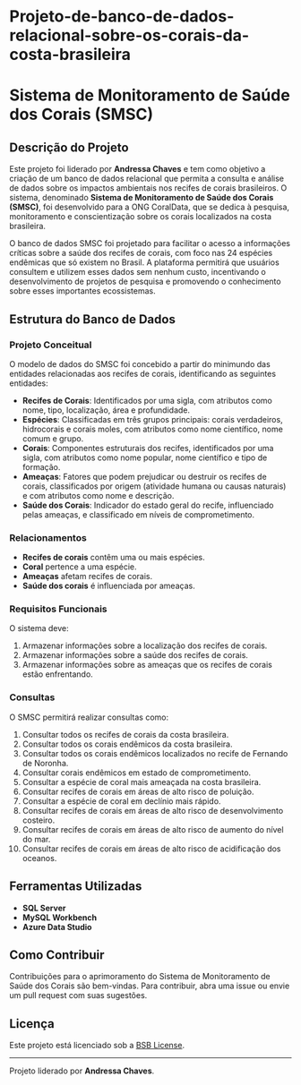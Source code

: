 # Projeto-de-banco-de-dados-relacional-sobre-os-corais-da-costa-brasileira
# Sistema de Monitoramento de Saúde dos Corais (SMSC)

## Descrição do Projeto

Este projeto foi liderado por **Andressa Chaves** e tem como objetivo a criação de um banco de dados relacional que permita a consulta e análise de dados sobre os impactos ambientais nos recifes de corais brasileiros. O sistema, denominado **Sistema de Monitoramento de Saúde dos Corais (SMSC)**, foi desenvolvido para a ONG CoralData, que se dedica à pesquisa, monitoramento e conscientização sobre os corais localizados na costa brasileira.

O banco de dados SMSC foi projetado para facilitar o acesso a informações críticas sobre a saúde dos recifes de corais, com foco nas 24 espécies endêmicas que só existem no Brasil. A plataforma permitirá que usuários consultem e utilizem esses dados sem nenhum custo, incentivando o desenvolvimento de projetos de pesquisa e promovendo o conhecimento sobre esses importantes ecossistemas.

## Estrutura do Banco de Dados

### Projeto Conceitual

O modelo de dados do SMSC foi concebido a partir do minimundo das entidades relacionadas aos recifes de corais, identificando as seguintes entidades:

- **Recifes de Corais**: Identificados por uma sigla, com atributos como nome, tipo, localização, área e profundidade. 
- **Espécies**: Classificadas em três grupos principais: corais verdadeiros, hidrocorais e corais moles, com atributos como nome científico, nome comum e grupo.
- **Corais**: Componentes estruturais dos recifes, identificados por uma sigla, com atributos como nome popular, nome científico e tipo de formação.
- **Ameaças**: Fatores que podem prejudicar ou destruir os recifes de corais, classificados por origem (atividade humana ou causas naturais) e com atributos como nome e descrição.
- **Saúde dos Corais**: Indicador do estado geral do recife, influenciado pelas ameaças, e classificado em níveis de comprometimento.

### Relacionamentos

- **Recifes de corais** contêm uma ou mais espécies.
- **Coral** pertence a uma espécie.
- **Ameaças** afetam recifes de corais.
- **Saúde dos corais** é influenciada por ameaças.

### Requisitos Funcionais

O sistema deve:

1. Armazenar informações sobre a localização dos recifes de corais.
2. Armazenar informações sobre a saúde dos recifes de corais.
3. Armazenar informações sobre as ameaças que os recifes de corais estão enfrentando.

### Consultas

O SMSC permitirá realizar consultas como:

1. Consultar todos os recifes de corais da costa brasileira.
2. Consultar todos os corais endêmicos da costa brasileira.
3. Consultar todos os corais endêmicos localizados no recife de Fernando de Noronha.
4. Consultar corais endêmicos em estado de comprometimento.
5. Consultar a espécie de coral mais ameaçada na costa brasileira.
6. Consultar recifes de corais em áreas de alto risco de poluição.
7. Consultar a espécie de coral em declínio mais rápido.
8. Consultar recifes de corais em áreas de alto risco de desenvolvimento costeiro.
9. Consultar recifes de corais em áreas de alto risco de aumento do nível do mar.
10. Consultar recifes de corais em áreas de alto risco de acidificação dos oceanos.

## Ferramentas Utilizadas

- **SQL Server**
- **MySQL Workbench**
- **Azure Data Studio**

## Como Contribuir

Contribuições para o aprimoramento do Sistema de Monitoramento de Saúde dos Corais são bem-vindas. Para contribuir, abra uma issue ou envie um pull request com suas sugestões.

## Licença

Este projeto está licenciado sob a [BSB License](LICENSE).

---

Projeto liderado por **Andressa Chaves**.

